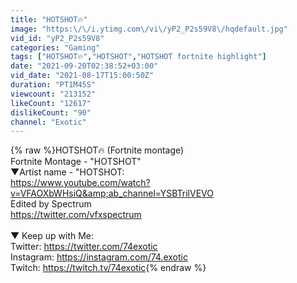 ```yaml
---
title: "HOTSHOT🔥"
image: "https:\/\/i.ytimg.com\/vi\/yP2_P2s59V8\/hqdefault.jpg"
vid_id: "yP2_P2s59V8"
categories: "Gaming"
tags: ["HOTSHOT🔥","HOTSHOT","HOTSHOT fortnite highlight"]
date: "2021-09-20T02:38:52+03:00"
vid_date: "2021-08-17T15:00:50Z"
duration: "PT1M45S"
viewcount: "213152"
likeCount: "12617"
dislikeCount: "90"
channel: "Exotic"
---
```

{% raw %}HOTSHOT🔥 (Fortnite montage) <br />Fortnite Montage - &quot;HOTSHOT&quot;<br />▼Artist name - &quot;HOTSHOT:<br /><a rel="nofollow" target="blank" href="https://www.youtube.com/watch?v=VFAOXbWHsiQ&amp;ab_channel=YSBTrilVEVO">https://www.youtube.com/watch?v=VFAOXbWHsiQ&amp;ab_channel=YSBTrilVEVO</a><br />Edited by Spectrum<br /><a rel="nofollow" target="blank" href="https://twitter.com/vfxspectrum">https://twitter.com/vfxspectrum</a><br /><br />▼ Keep up with Me:  <br />Twitter: <a rel="nofollow" target="blank" href="https://twitter.com/74exotic">https://twitter.com/74exotic</a><br />Instagram: <a rel="nofollow" target="blank" href="https://instagram.com/74.exotic">https://instagram.com/74.exotic</a><br />Twitch: <a rel="nofollow" target="blank" href="https://twitch.tv/74exotic">https://twitch.tv/74exotic</a>{% endraw %}
